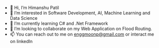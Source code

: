 - 👋 Hi, I’m Himanshu Patil
- 👀 I’m interested in Software Development, AI, Machine Learning and Data Science
- 🌱 I’m currently learning C# and .Net Framework
- 💞️ I’m looking to collaborate on my Web Application on Flood Routing.
- 📫 You can reach out to me on enggmoonp@gmail.com or interact me on linkedIn 

<!---
enggmoonp/enggmoonp is a ✨ special ✨ repository because its `README.md` (this file) appears on your GitHub profile.
You can click the Preview link to take a look at your changes.
--->
